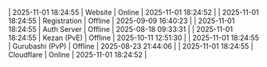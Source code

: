 | 2025-11-01 18:24:55 | Website | Online | 2025-11-01 18:24:52 |
| 2025-11-01 18:24:55 | Registration | Offline | 2025-09-09 16:40:23 |
| 2025-11-01 18:24:55 | Auth Server | Offline | 2025-08-18 09:33:31 |
| 2025-11-01 18:24:55 | Kezan (PvE) | Offline | 2025-10-11 12:51:30 |
| 2025-11-01 18:24:55 | Gurubashi (PvP) | Offline | 2025-08-23 21:44:06 |
| 2025-11-01 18:24:55 | Cloudflare | Online | 2025-11-01 18:24:52 |
